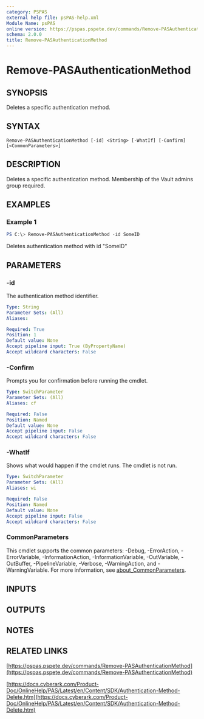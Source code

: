 ```yaml
---
category: PSPAS
external help file: psPAS-help.xml
Module Name: psPAS
online version: https://pspas.pspete.dev/commands/Remove-PASAuthenticationMethod
schema: 2.0.0
title: Remove-PASAuthenticationMethod
---
```


# Remove-PASAuthenticationMethod

## SYNOPSIS
Deletes a specific authentication method.

## SYNTAX

```
Remove-PASAuthenticationMethod [-id] <String> [-WhatIf] [-Confirm] [<CommonParameters>]
```

## DESCRIPTION
Deletes a specific authentication method.
Membership of the Vault admins group required.

## EXAMPLES

### Example 1
```powershell
PS C:\> Remove-PASAuthenticationMethod -id SomeID
```

Deletes authentication method with id "SomeID"

## PARAMETERS

### -id
The authentication method identifier.

```yaml
Type: String
Parameter Sets: (All)
Aliases:

Required: True
Position: 1
Default value: None
Accept pipeline input: True (ByPropertyName)
Accept wildcard characters: False
```

### -Confirm
Prompts you for confirmation before running the cmdlet.

```yaml
Type: SwitchParameter
Parameter Sets: (All)
Aliases: cf

Required: False
Position: Named
Default value: None
Accept pipeline input: False
Accept wildcard characters: False
```

### -WhatIf
Shows what would happen if the cmdlet runs. The cmdlet is not run.

```yaml
Type: SwitchParameter
Parameter Sets: (All)
Aliases: wi

Required: False
Position: Named
Default value: None
Accept pipeline input: False
Accept wildcard characters: False
```

### CommonParameters
This cmdlet supports the common parameters: -Debug, -ErrorAction, -ErrorVariable, -InformationAction, -InformationVariable, -OutVariable, -OutBuffer, -PipelineVariable, -Verbose, -WarningAction, and -WarningVariable. For more information, see [about_CommonParameters](http://go.microsoft.com/fwlink/?LinkID=113216).

## INPUTS

## OUTPUTS

## NOTES

## RELATED LINKS

[https://pspas.pspete.dev/commands/Remove-PASAuthenticationMethod](https://pspas.pspete.dev/commands/Remove-PASAuthenticationMethod)

[https://docs.cyberark.com/Product-Doc/OnlineHelp/PAS/Latest/en/Content/SDK/Authentication-Method-Delete.htm](https://docs.cyberark.com/Product-Doc/OnlineHelp/PAS/Latest/en/Content/SDK/Authentication-Method-Delete.htm)